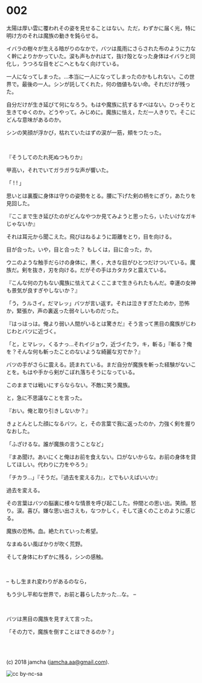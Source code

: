 

# 002

太陽は厚い雲に覆われその姿を見せることはない。ただ，わずかに届く光，特に明け方のそれは魔族の動きを鈍らせる。  

イバラの樹々が生える暗がりのなかで，バツは風雨にさらされた布のように力なく幹によりかかっていた。涙も声もかれはて，抜け殻となった身体はイバラと同化し，うつろな目をどこへともなく向けている。  

一人になってしまった。…本当に一人になってしまったのかもしれない。この世界で。最後の一人。シンが託してくれた，何の価値もない命。それだけが残った。  

自分だけが生き延びて何になろう。もはや魔族に抗するすべはない。ひっそりと生きてゆくのか。どうやって。みじめに。魔族に怯え，ただ一人きりで。そこにどんな意味があるのか。  

シンの笑顔が浮かび，枯れていたはずの涙が一筋，頬をつたった。  

<br>  

『そうしてのたれ死ぬつもりか』  

甲高い，それでいてガラガラな声が響いた。  

「 ! ! 」  

思いとは裏腹に身体は守りの姿勢をとる。腰に下げた剣の柄をにぎり，あたりを見回した。  

『ここまで生き延びたのがどんなやつか見てみようと思ったら，いたいけなガキじゃないか』  

それは耳元から聞こえた。飛びはねるように距離をとり，目を向ける。  

目が合った。いや，目と合った？ もしくは，目に合った，か。  

ウニのような触手だらけの身体に，黒く，大きな目がひとつだけついている。魔族だ。剣を抜き，刃を向ける。だがその手はカタカタと震えている。  

『こんな何の力もない魔族に怯えてよくここまで生きられたもんだ。幸運の女神も景気が良すぎやしないか？』  

「う，うルさイ。だマレッ」バツが言い返す。それは泣きすぎたためか，恐怖か，緊張か，声の裏返った弱々しいものだった。  

『はっはっは。俺より弱い人間がいるとは驚きだ』そう言って黒目の魔族がじわじわとバツに近づく。  

「と，とマレッ，くるナっ…それイジョウ，近づイたラ，キ，斬る」『斬る？俺を？そんな何も斬ったことのないような綺麗な刃でか？』  

バツの手がさらに震える。読まれている。まだ自分が魔族を斬った経験がないことを。もはや手から剣がこぼれ落ちそうになっている。  

このままでは戦いにすらならない。不敵に笑う魔族。  

と，急に不思議なことを言った。  

『おい。俺と取り引きしないか？』  

きょとんとした顔になるバツ。と，その言葉で我に返ったのか，力強く剣を握りなおした。  

「ふざけるな。誰が魔族の言うことなど」  

『まあ聞け。あいにくと俺はお前を食えない。口がないからな。お前の身体を貸してほしい。代わりに力をやろう』  

「チカラ…」『そうだ。『過去を変える力』，とでもいえばいいか』  

過去を変える。  

その言葉はバツの脳裏に様々な情景を呼び起こした。仲間との思い出。笑顔。怒り。涙。喜び。嫌な思い出さえも，なつかしく，そして遠くのことのように感じる。  

魔族の恐怖。血。絶たれていった希望。  

なまぬるい風ばかりが吹く荒野。  

そして身体にわずかに残る，シンの感触。  

<br>  

&#x2013; もし生まれ変わりがあるのなら，  

もう少し平和な世界で，お前と暮らしたかった…な。 &#x2013;  

<br>  

バツは黒目の魔族を見すえて言った。  

「その力で，魔族を倒すことはできるのか？」  

<br>  
<br>  

(c) 2018 jamcha (jamcha.aa@gmail.com).  

![cc by-nc-sa](https://i.creativecommons.org/l/by-nc-sa/4.0/88x31.png)  

